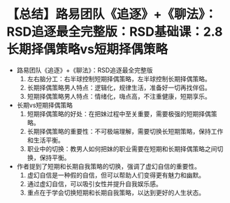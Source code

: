 # 【总结】路易团队《追逐》+《聊法》：RSD追逐最全完整版：RSD基础课：2.8长期择偶策略vs短期择偶策略

-   路易团队《追逐》+《聊法》：RSD追逐最全完整版
    1.  左右脑分工：右半球控制短期择偶策略，左半球控制长期择偶策略。
    2.  长期择偶策略男人特点：逻辑化，规律生活，准备好一切再找伴侣。
    3.  短期择偶策略男人特点：情绪化，嗨点高，不注重健康，短期享乐。
-   长期vs短期择偶策略
    1.  短期择偶策略的好处：在把妹过程中至关重要，需要极强的短期择偶策略。
    2.  长期择偶策略的重要性：不可极端理解，需要切换长短期策略，保持工作和生活平衡。
    3.  职业中的切换：教男人如何把妹的职业需要在短期和长期择偶策略之间切换，保持平衡。
-   作者提到了短期和长期自我策略的切换，强调了虚幻自信的重要性。
    1.  虚幻自信是一种假的自信，但可以帮助人们变得更有魅力和幽默。
    2.  通过虚幻自信，可以吸引女性并提升自我娱乐感。
    3.  重点在于学会切换短期和长期自我策略，以达到更好的人生状态。